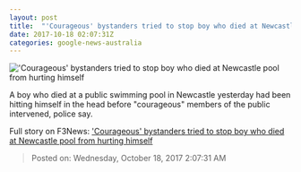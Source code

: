 ```yaml
---
layout: post
title:  "'Courageous' bystanders tried to stop boy who died at Newcastle pool from hurting himself"
date: 2017-10-18 02:07:31Z
categories: google-news-australia
---
```


!['Courageous' bystanders tried to stop boy who died at Newcastle pool from hurting himself](http://www.abc.net.au/news/image/9060050-1x1-700x700.jpg)

A boy who died at a public swimming pool in Newcastle yesterday had been hitting himself in the head before "courageous" members of the public intervened, police say.


Full story on F3News: ['Courageous' bystanders tried to stop boy who died at Newcastle pool from hurting himself](http://www.f3nws.com/n/RMHTGD)

> Posted on: Wednesday, October 18, 2017 2:07:31 AM
